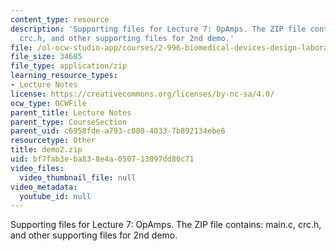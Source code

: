 ```yaml
---
content_type: resource
description: 'Supporting files for Lecture 7: OpAmps. The ZIP file contains: main.c,
  crc.h, and other supporting files for 2nd demo.'
file: /ol-ocw-studio-app/courses/2-996-biomedical-devices-design-laboratory-fall-2007/bf7fab3eba838e4a050713097dd80c71_demo2.zip
file_size: 34685
file_type: application/zip
learning_resource_types:
- Lecture Notes
license: https://creativecommons.org/licenses/by-nc-sa/4.0/
ocw_type: OCWFile
parent_title: Lecture Notes
parent_type: CourseSection
parent_uid: c6958fde-a793-c080-4033-7b892134ebe6
resourcetype: Other
title: demo2.zip
uid: bf7fab3e-ba83-8e4a-0507-13097dd80c71
video_files:
  video_thumbnail_file: null
video_metadata:
  youtube_id: null
---
```

Supporting files for Lecture 7: OpAmps. The ZIP file contains: main.c, crc.h, and other supporting files for 2nd demo.